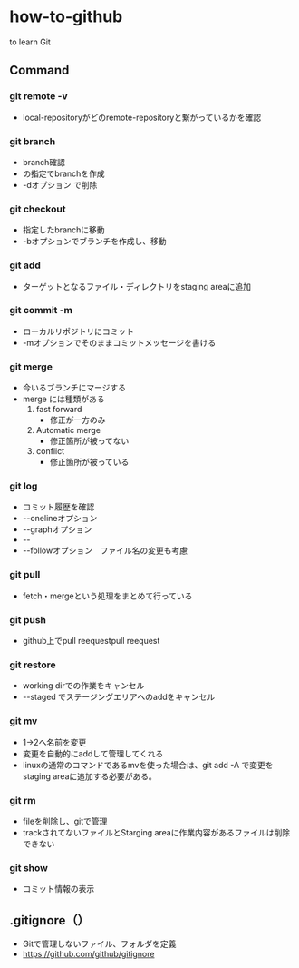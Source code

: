 # how-to-github
to learn Git

## Command

### git remote -v
- local-repositoryがどのremote-repositoryと繋がっているかを確認

### git branch
- branch確認
- <branch name>の指定でbranchを作成
- -dオプション <branch name>で削除

### git checkout <branch name>
- 指定したbranchに移動
- -bオプションでブランチを作成し、移動


### git add <target>
- ターゲットとなるファイル・ディレクトリをstaging areaに追加

### git commit -m <messeage>
- ローカルリポジトリにコミット
- -mオプションでそのままコミットメッセージを書ける

### git merge 
- 今いるブランチにマージする
- merge には種類がある
    1. fast forward
        - 修正が一方のみ
    2. Automatic merge
        - 修正箇所が被ってない
    3. conflict
        - 修正箇所が被っている



### git log
- コミット履歴を確認
- --onelineオプション
- --graphオプション
- -- <file name>
- --followオプション　ファイル名の変更も考慮

### git pull <remote repository> <branch name>
- fetch・mergeという処理をまとめて行っている

### git push <remote repository> <branch name>
- github上でpull reequestpull reequest

### git restore <file>
- working dirでの作業をキャンセル
- --staged <file>でステージングエリアへのaddをキャンセル

### git mv <file name1> <file name2> 
- 1->2へ名前を変更
- 変更を自動的にaddして管理してくれる
- linuxの通常のコマンドであるmvを使った場合は、git add -A で変更をstaging areaに追加する必要がある。

### git rm <file name>
- fileを削除し、gitで管理
- trackされてないファイルとStarging areaに作業内容があるファイルは削除できない

### git show <commit ID>
- コミット情報の表示

## .gitignore（）
- Gitで管理しないファイル、フォルダを定義
- https://github.com/github/gitignore




